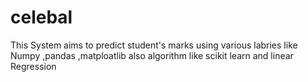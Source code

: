 # celebal
This System aims to predict student's marks using various labries like Numpy ,pandas ,matploatlib also algorithm like scikit learn and linear Regression
